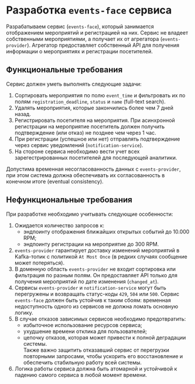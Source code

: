 # Разработка `events-face` сервиса

Разрабатываем сервис (`events-face`), который занимается отображением мероприятий и регистрацией на них. Сервис не владеет собственными мероприятиями, а получает их от агрегатора (`events-provider`). Агрегатор предоставляет собственный API для получения информации о мероприятиях и регистрации посетителей.

## Функциональные требования

Сервис должен уметь выполнять следующие задачи:
1. Сортировать мероприятия по полю `event_time` и фильтровать их по полям `registration_deadline`, `status` и `name` (full-text search).
2. Удалять мероприятия, которые закончились более чем 7 дней назад.
3. Регистрировать посетителя на мероприятия. При асинхронной регистрации на мероприятие посетитель должен получить подтверждение (или отказ) не позднее чем через 1 час.
4. При регистрации (успешное или нет) отправлять подтверждение через сервис уведомлений (`notification-service`).
5. На стороне сервиса необходимо вести учет всех зарегестрированных посетителей для последующей аналитики.

Допустима временная несогласованность данных с `events-provider`, при этом система должна обеспечивать их согласованность в конечном итоге (eventual consistency).

## Нефункциональные требования

При разработке необходимо учитывать следующие особенности:
1. Ожидается количество запросов к:
   - эндпоинту отображения ближайших открытых событий до 10.000 RPM;
   - эндпоинту регистрации на мероприятие до 300 RPM.
2. `events-provider` гарантирует доставку изменений мероприятий в Kafka-топик с политикой `At Most Once` (в редких случаях сообщение может потеряться).
3. В доменную область `events-provider` не входит сортировка или фильтрация по разным полям. Он предоставляет API только для получения мероприятий по дате изменения (`changed_at`).
4. Сервисы `events-provider` и `notification-service` могут быть перегружены и возвращать статус-коды `429`, `504` или `500`. Сервис `events-face` должен быть устойчив к таким сбоям: временная недоступность одного из сервисов не должна ломать основную логику.
5. В случае отказов зависимых сервисов необходимо предотвратить:
   - избыточное использование ресурсов сервиса;
   - ухудшение времени отклика для пользователей;
   - цепочку отказов, которая может привести к полной деградации системы.  
   Также важно защитить отказавший сервис от перегрузки повторными запросами, чтобы ускорить его восстановление и обеспечить стабильную работу всей системы.
6. Логика работы сервиса должна быть атомарной и устойчивой к падению самого сервиса в любой момент времени.